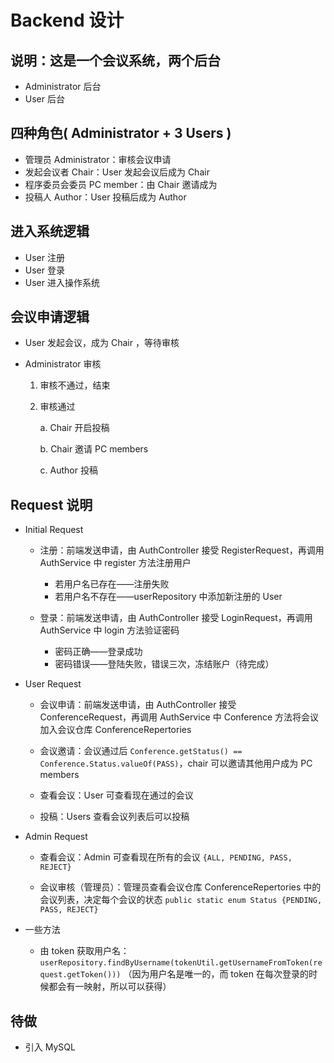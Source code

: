 # Backend 设计

## 说明：这是一个会议系统，两个后台

- Administrator 后台
- User 后台

## 四种角色( Administrator + 3 Users )

- 管理员 Administrator：审核会议申请
- 发起会议者 Chair：User 发起会议后成为 Chair
- 程序委员会委员 PC member：由 Chair 邀请成为
- 投稿人 Author：User 投稿后成为 Author

## 进入系统逻辑

- User 注册
- User 登录
- User 进入操作系统

## 会议申请逻辑

- User 发起会议，成为 Chair ，等待审核
- Administrator 审核

  1. 审核不通过，结束
  2. 审核通过

     a. Chair 开启投稿

     b. Chair 邀请 PC members

     c. Author 投稿

## Request 说明

- Initial Request

  - 注册：前端发送申请，由 AuthController 接受 RegisterRequest，再调用 AuthService 中 register 方法注册用户

    - 若用户名已存在——注册失败
    - 若用户名不存在——userRepository 中添加新注册的 User

  - 登录：前端发送申请，由 AuthController 接受 LoginRequest，再调用 AuthService 中 login 方法验证密码

    - 密码正确——登录成功
    - 密码错误——登陆失败，错误三次，冻结账户（待完成）

- User Request

  - 会议申请：前端发送申请，由 AuthController 接受 ConferenceRequest，再调用 AuthService 中 Conference 方法将会议加入会议仓库 ConferenceRepertories

  - 会议邀请：会议通过后 `Conference.getStatus() == Conference.Status.valueOf(PASS)`，chair 可以邀请其他用户成为 PC members

  - 查看会议：User 可查看现在通过的会议

  - 投稿：Users 查看会议列表后可以投稿

- Admin Request

  - 查看会议：Admin 可查看现在所有的会议 `{ALL, PENDING, PASS, REJECT}`

  - 会议审核（管理员）：管理员查看会议仓库 ConferenceRepertories 中的会议列表，决定每个会议的状态 `public static enum Status {PENDING, PASS, REJECT}`

- 一些方法
  - 由 token 获取用户名： `userRepository.findByUsername(tokenUtil.getUsernameFromToken(request.getToken()))` （因为用户名是唯一的，而 token 在每次登录的时候都会有一映射，所以可以获得）

## 待做

- 引入 MySQL

